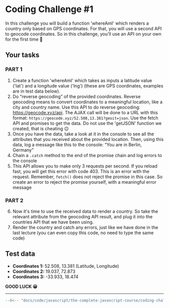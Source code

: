 # Coding Challenge #1

In this challenge you will build a function 'whereAmI' which renders a country only based on GPS coordinates. For that, you will use a second API to geocode coordinates. So in this challenge, you’ll use an API on your own for the first time 💪

## Your tasks

### PART 1

1. Create a function 'whereAmI' which takes as inputs a latitude value ('lat') and a longitude value ('lng') (these are GPS coordinates, examples are in test data below).
2. Do “reverse geocoding” of the provided coordinates. Reverse geocoding means to convert coordinates to a meaningful location, like a city and country name. Use this API to do reverse geocoding: https://geocode.xyz/api. The AJAX call will be done to a URL with this format: `https://geocode.xyz/52.508,13.381?geoit=json`. Use the fetch API and promises to get the data. Do not use the 'getJSON' function we created, that is cheating 😉
3. Once you have the data, take a look at it in the console to see all the attributes that you received about the provided location. Then, using this data, log a message like this to the console: “You are in Berlin, Germany”
4. Chain a `.catch` method to the end of the promise chain and log errors to the console
5. This API allows you to make only 3 requests per second. If you reload fast, you will get this error with code 403. This is an error with the request. Remember, `fetch()` does not reject the promise in this case. So create an error to reject the promise yourself, with a meaningful error message

### PART 2

6. Now it's time to use the received data to render a country. So take the relevant attribute from the geocoding API result, and plug it into the countries API that we have been using.
7. Render the country and catch any errors, just like we have done in the last lecture (you can even copy this code, no need to type the same code)

## Test data

* **Coordinates 1:** 52.508, 13.381 (Latitude, Longitude)
* **Coordinates 2:** 19.037, 72.873
* **Coordinates 3:** -33.933, 18.474

**GOOD LUCK 😀**

---

```javascript
--8<-- "docs/code/javascript/the-complete-javascript-course/coding-challenges/asynchronous-javascript/challenge-1.js"
```
